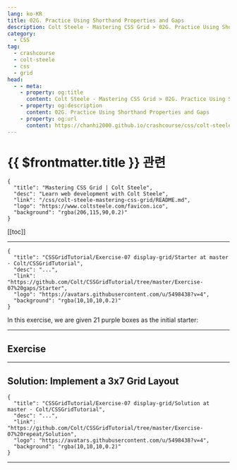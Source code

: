 ```yaml
---
lang: ko-KR
title: 02G. Practice Using Shorthand Properties and Gaps
description: Colt Steele - Mastering CSS Grid > 02G. Practice Using Shorthand Properties and Gaps
category:
  - CSS
tag: 
  - crashcourse
  - colt-steele
  - css
  - grid
head:
  - - meta:
    - property: og:title
      content: Colt Steele - Mastering CSS Grid > 02G. Practice Using Shorthand Properties and Gaps
    - property: og:description
      content: 02G. Practice Using Shorthand Properties and Gaps
    - property: og:url
      content: https://chanhi2000.github.io/crashcourse/css/colt-steele-mastering-css-grid/02G.html
---
```


# {{ $frontmatter.title }} 관련

```component VPCard
{
  "title": "Mastering CSS Grid | Colt Steele",
  "desc": "Learn web development with Colt Steele",
  "link": "/css/colt-steele-mastering-css-grid/README.md",
  "logo": "https://www.coltsteele.com/favicon.ico",
  "background": "rgba(206,115,90,0.2)"
}
```

[[toc]]

---

<SiteInfo
  name="Practice Using Shorthand Properties and Gaps | Colt Steele"
  desc="Learn web development with Colt Steele"
  url="https://www.coltsteele.com/tutorials/mastering-css-grid/units-and-utilities/practice-using-shorthand-properties-and-gaps"
  logo="https://res.cloudinary.com/dwppkb069/image/upload/v1684239486/css-grid-tutorial_dfsfgn.png"
  preview="https://www.coltsteele.com/api/api/og?title=Practice+Using+Shorthand+Properties+and+Gaps"/>

<VidStack src="https://stream.mux.com/C23EPmUv86KHVSBBfdubGV5BU6Gub9IOMp448vCewb8.m3u8?redundant_streams=true" />

```component VPCard
{
  "title": "CSSGridTutorial/Exercise-07 display-grid/Starter at master · Colt/CSSGridTutorial",
  "desc": "...",
  "link": "https://github.com/Colt/CSSGridTutorial/tree/master/Exercise-07%20gaps/Starter",
  "logo": "https://avatars.githubusercontent.com/u/5498438?v=4",
  "background": "rgba(10,10,10,0.2)"
}
```

In this exercise, we are given 21 purple boxes as the initial starter:

<!-- TODO: 작성 -->

---

## Exercise 

<!-- TODO: 작성 -->

---

## Solution: Implement a 3x7 Grid Layout

<VidStack src="https://stream.mux.com/rxiEobVpTWgg16zLF02uRwW5nApcL3k8ra01ELLiJHyhU.m3u8?redundant_streams=true" />

```component VPCard
{
  "title": "CSSGridTutorial/Exercise-07 display-grid/Solution at master · Colt/CSSGridTutorial",
  "desc": "...",
  "link": "https://github.com/Colt/CSSGridTutorial/tree/master/Exercise-07%20repeat/Solution",
  "logo": "https://avatars.githubusercontent.com/u/5498438?v=4",
  "background": "rgba(10,10,10,0.2)"
}
```

<!-- TODO: 작성 -->

---
